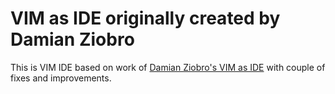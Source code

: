 VIM as IDE originally created by Damian Ziobro
==============================================

This is VIM IDE based on work of [Damian Ziobro's VIM as
IDE](https://github.com/DamZiobro/vim-ide) with couple of fixes and
improvements.

